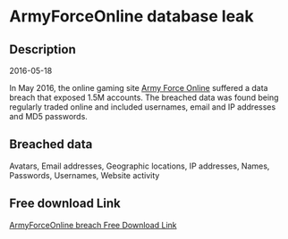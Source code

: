 # ArmyForceOnline database leak

## Description

2016-05-18

In May 2016, the online gaming site <a href="http://armyforceonline.com" target="_blank" rel="noopener">Army Force Online</a> suffered a data breach that exposed 1.5M accounts. The breached data was found being regularly traded online and included usernames, email and IP addresses and MD5 passwords.

## Breached data

Avatars, Email addresses, Geographic locations, IP addresses, Names, Passwords, Usernames, Website activity

## Free download Link

[ArmyForceOnline breach Free Download Link](https://tinyurl.com/2b2k277t)